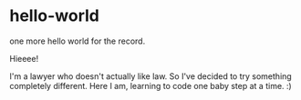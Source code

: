 # hello-world
one more hello world for the record.

Hieeee!

I'm a lawyer who doesn't actually like law. So I've decided to try something completely different. 
Here I am, learning to code one baby step at a time. :)

